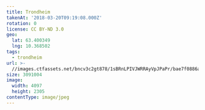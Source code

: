 ```yaml
---
title: Trondheim
takenAt: '2018-03-20T09:19:08.000Z'
rotation: 0
license: CC BY-ND 3.0
geo:
  lat: 63.400349
  lng: 10.368502
tags:
  - trondheim
url: >-
  //images.ctfassets.net/bncv3c2gt878/1sBRnLPIVJWRRAyVpJPaPr/bae7f0886ab2719f18f50e8a0e6e0c3f/trondheim_39177234220_o
size: 3091004
image:
  width: 4097
  height: 2305
contentType: image/jpeg
---
```


